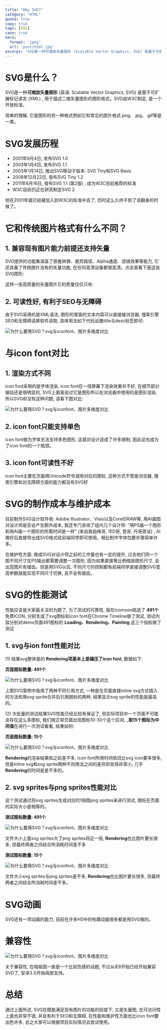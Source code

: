 ```yaml
---
title: "Why SVG?"
category: "HTML"
quote: true
copy: true
tags: [SVG]
cave: true
hero:
  format: 'jpeg'
  url: 'post/html.jpg'
excerpt: "SVG是一种可缩放矢量图形 (Scalable Vector Graphics, SVG) 是基于可扩展标记语言 (XML) , 用于描述二维矢量图形的图形格式。SVG由W3C制定, 是一个开放标准。"
---
```

# SVG是什么？

SVG是一种**可缩放矢量图形** (英语: Scalable Vector Graphics, SVG) 是基于可扩展标记语言 (XML) , 用于描述二维矢量图形的图形格式。SVG由W3C制定, 是一个开放标准。

简单的理解, 它是图形的另一种格式例如它和常见的图片格式.png、.jpg、.gif等是一类。

# SVG发展历程

- 2001年9月4日, 发布SVG 1.0
- 2003年1月4日, 发布SVG 1.1
- 2003年1月14日, 推出SVG移动子版本: SVG Tiny和SVG Basic
- 2008年12月22日, 發布SVG Tiny 1.2
- 2011年8月16日, 發布SVG 1.1 (第2版) , 成为W3C目前推荐的标准
- W3C目前仍正在研究制定SVG 2

他在2001年就已经被加入到W3C的标准中去了, 历时这么久终于到了该翻身的时候了。

# 它和传统图片格式有什么不同？

## 1\. 兼容现有图片能力前提还支持矢量

SVG提供的功能集涵盖了嵌套转换、裁剪路径、Alpha通道、滤镜效果等能力, 它还具备了传统图片没有的矢量功能, 在任何高清设备都很高清。点击查看下面这张SVG图形:

这样一张高质量的矢量图片它的质量仅仅只有:

## 2\. 可读性好, 有利于SEO与无障碍

由于SVG采用的是XML语法, 图形的里面的文本内容可以直接被浏览器, 搜索引擎SEO和无障碍读屏软件读取, 具体用法如下代码设置title与desc标签即可:

![为什么要用SVG？svg与iconfont、图片多维度对比](https://p3.pstatp.com/large/11b9000f46548d04a4ef)

# 与icon font对比

## 1\. 渲染方式不同
icon font采用的是字体渲染, icon font在一倍屏幕下渲染效果并不好, 在细节部分锯齿还是很明显的, SVG上面我说过它是图形所以在浏览器中使用的是图形渲染, 所以SVG却没有这种问题, 请看下图对比:

![为什么要用SVG？svg与iconfont、图片多维度对比](https://p2.pstatp.com/large/11ba0000d2b40e1d8440)

## 2\. icon font只能支持单色

icon font做为字体无法支持多色图形, 这就对设计造成了许多限制, 因此这也成为了icon font的一个瓶颈。

## 3\. icon font可读性不好

icon font主要在页面用Unicode符号调用对应的图标, 这种方式不管是浏览器, 搜索引擎和对无障碍方面的能力都没有SVG好

# SVG的制作成本与维护成本

目前制作SVG设计软件有: Adobe Illustrator、Visio以及CorelDRAW等, 用AI画图对设计师是否会产生额外成本, 我还专门咨询了组内几个设计师: "用PS画一个图形和用AI画一个图形的所需时间是一样" (来自我组峰哥, 华D哥, 登哥, 丹哥原话) , AI做好后直接导出成SVG格式给前端同学即可使用。相比制作字体包要步骤简单许多。

在维护性方面: 做成SVG对设计师之前的工作量也有一定的提升, 过去他们同一个图不同尺寸在PS输出都需要调整一次图形, 因为如果直接等比例缩放图形尺寸, 会出现图片有锯齿。但是用SVG以后, 不同尺寸的控制都有前端同学直接调整SVG宽高参数就能实现不同尺寸切换, 且不会有锯齿。

# SVG的性能测试

性能应该是大家最关注的为题了, 为了测试的可靠性, 我在icomoon挑选了 **491个** 免费ICON, 分别生成了svg图标和icon font在Chrome Timeline做了测试, 测试内容分别对demo页面491图标的 **Loading、Rendering、Painting** 这三个指标做了测试

## 1\. svg与ion font性能对比

(1) 结果svg整体是的 **Rendering项基本上是碾压了icon font**, 数据如下:

**页面图标数量: 491个**

![为什么要用SVG？svg与iconfont、图片多维度对比](https://p3.pstatp.com/large/11ba0000d2b541a3207c)

上图SVG案例中我用了两种不同引用方式, 一种是在页面直接inline svg方式插入的方法和用svg sprite合并后引用图标的两种, 结果显示svg sprite的性能是最高的。

(2) 大批量的测试结果SVG性能已经比较有保证了, 但实际项目中一个页面不可能会存在这么多图标, 我们按正常页面出现图标10-30个这个区间, _**取15个图标为中间值**在进行一次测试看看, 结果如何:

**页面图标数量: 15个**

![为什么要用SVG？svg与iconfont、图片多维度对比](https://p1.pstatp.com/large/11b9000f4656510874fe)

**Rendering**的渲染结果和之前差不多, icon font所用时间依旧比svg icon要多很多, 但是inline svg和svg sprite两种不同用法之间的差异却变得非常小, 几乎**Rendering**的时间是差不多的。

## 2\. svg sprites与png sprites性能对比

这个测试通过将svg sprites生成对应的1倍图png sprites来进行测试, 图标在页面的实际大小是相等的。

**测试图标数量: 491个**

![为什么要用SVG？svg与iconfont、图片多维度对比](https://p1.pstatp.com/large/11ba0000d2b646cef620)

文件大小上面svg sprites大了png sprites将近一倍, **Rendering**也比图片要长很多, 但最终两者之间综合所消耗时间差不多

**测试图标数量: 15个**

![为什么要用SVG？svg与iconfont、图片多维度对比](https://p9.pstatp.com/large/11bd0010d0c7f4623680)

文件大小svg sprites与png sprites差不多, **Rendering**也比图片要长很多, 但最终两者之间综合所消耗时间差不多。

# SVG动画

SVG还有一项动画的能力, 目前在许多H5中的有趣动画很多都是用SVG做的。

# 兼容性

![为什么要用SVG？svg与iconfont、图片多维度对比](https://p3.pstatp.com/large/11bd0010d0c9b7ca4270)

关于兼容性, 在咱祖国一直是一个比较伤感的话题, 不过从IE9开始已经开始兼容SVG了, 安卓3.X开始局部支持。

# 总结

通过上面所述, SVG在既能满足现有图片的功能的前提下, 又是矢量图, 在可访问性上面也非常不错, 并且有利于SEO和无障碍, 在性能和维护性方面也比icon font要出色许多, 总之大家可以根据项目实际情况去尝试使用。
